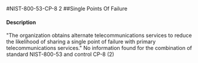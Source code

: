 #NIST-800-53-CP-8 2
##Single Points Of Failure
#### Description
"The organization obtains alternate telecommunications services to reduce the likelihood of sharing a single point of failure with primary telecommunications services."
No information found for the combination of standard NIST-800-53 and control CP-8 (2)
